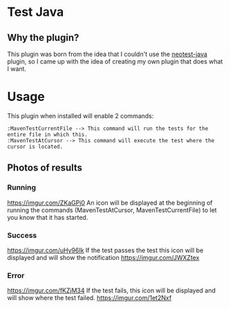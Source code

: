 # Test Java
## Why the plugin?
This plugin was born from the idea that I couldn't use the [neotest-java](https://github.com/rcasia/neotest-java/issues/127#issue-2425621346) plugin, so I came up with the idea of creating my own plugin that does what I want.

# Usage
This plugin when installed will enable 2 commands:
```
:MavenTestCurrentFile --> This command will run the tests for the entire file in which this.
:MavenTestAtCursor --> This command will execute the test where the cursor is located.
```
## Photos of results
### Running
https://imgur.com/ZKaGPj0
An icon will be displayed at the beginning of running the commands (MavenTestAtCursor, MavenTestCurrentFile) to let you know that it has started.

### Success
https://imgur.com/uHy96Ik
If the test passes the test this icon will be displayed and will show the notification
https://imgur.com/JWXZtex

### Error
https://imgur.com/fKZjM34
If the test fails, this icon will be displayed and will show where the test failed.
https://imgur.com/1et2Nxf
